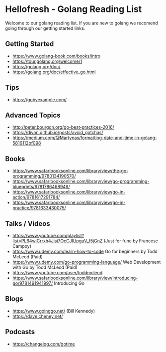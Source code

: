 # Hellofresh - Golang Reading List

Welcome to our golang reading list. If you are new to golang we recomend going through our getting started links.

## Getting Started
- https://www.golang-book.com/books/intro
- https://tour.golang.org/welcome/1
- https://golang.org/doc/
- https://golang.org/doc/effective_go.html

## Tips
- https://gobyexample.com/

## Advanced Topics
- http://peter.bourgon.org/go-best-practices-2016/
- https://divan.github.io/posts/avoid_gotchas/
- https://medium.com/@Martynas/formatting-date-and-time-in-golang-5816112bf098

## Books
- https://www.safaribooksonline.com/library/view/the-go-programming/9780134190570/
- https://www.safaribooksonline.com/library/view/go-programming-blueprints/9781786468949/
- https://www.safaribooksonline.com/library/view/go-in-action/9781617291784/
- https://www.safaribooksonline.com/library/view/go-in-practice/9781633430075/

## Talks / Videos
- https://www.youtube.com/playlist?list=PL64wiCrrxh4Jisi7OcCJIUpguV_f5jGnZ (Just for func by Francesc Campoy) 
- https://www.udemy.com/learn-how-to-code Go for beginners by Todd McLeod  (Paid) 
- https://www.udemy.com/go-programming-language/ Web Development with Go by Todd McLeod (Paid) 
- https://www.youtube.com/user/toddmcleod 
- https://www.safaribooksonline.com/library/view/introducing-go/9781491941997/ Introducing Go

## Blogs 
- https://www.goinggo.net/ (Bill Kennedy)
- https://dave.cheney.net/ 

## Podcasts
- https://changelog.com/gotime 

